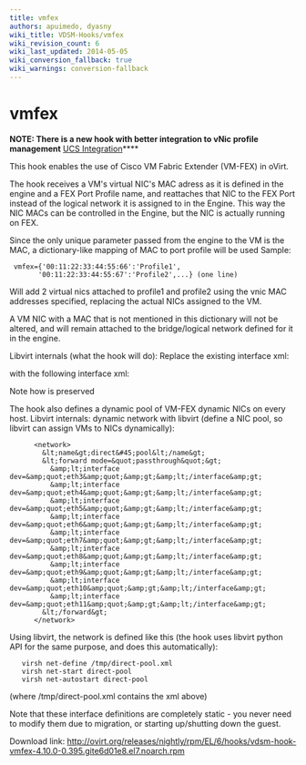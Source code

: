 ```yaml
---
title: vmfex
authors: apuimedo, dyasny
wiki_title: VDSM-Hooks/vmfex
wiki_revision_count: 6
wiki_last_updated: 2014-05-05
wiki_conversion_fallback: true
wiki_warnings: conversion-fallback
---
```


# vmfex

**NOTE: There is a new hook with better integration to vNic profile management** [UCS Integration](UCS%20Integration)****

This hook enables the use of Cisco VM Fabric Extender (VM-FEX) in oVirt.

The hook receives a VM's virtual NIC's MAC adress as it is defined in the engine and a FEX Port Profile name, and reattaches that NIC to the FEX Port instead of the logical network it is assigned to in the Engine. This way the NIC MACs can be controlled in the Engine, but the NIC is actually running on FEX.

Since the only unique parameter passed from the engine to the VM is the MAC, a dictionary-like mapping of MAC to port profile will be used Sample:

     vmfex={'00:11:22:33:44:55:66':'Profile1',
           '00:11:22:33:44:55:67':'Profile2',...} (one line)

Will add 2 virtual nics attached to profile1 and profile2 using the vnic MAC addresses specified, replacing the actual NICs assigned to the VM.

A VM NIC with a MAC that is not mentioned in this dictionary will not be altered, and will remain attached to the bridge/logical network defined for it in the engine.

Libvirt internals (what the hook will do): Replace the existing interface xml:

with the following interface xml:

Note how <mac></mac> is preserved

The hook also defines a dynamic pool of VM-FEX dynamic NICs on every host. Libvirt internals: dynamic network with libvirt (define a NIC pool, so libvirt can assign VMs to NICs dynamically):

          <network>
            &lt;name&gt;direct&#45;pool&lt;/name&gt;
            &lt;forward mode=&quot;passthrough&quot;&gt;
              &amp;lt;interface dev=&amp;quot;eth3&amp;quot;&amp;gt;&amp;lt;/interface&amp;gt;
              &amp;lt;interface dev=&amp;quot;eth4&amp;quot;&amp;gt;&amp;lt;/interface&amp;gt;
              &amp;lt;interface dev=&amp;quot;eth5&amp;quot;&amp;gt;&amp;lt;/interface&amp;gt;
              &amp;lt;interface dev=&amp;quot;eth6&amp;quot;&amp;gt;&amp;lt;/interface&amp;gt;
              &amp;lt;interface dev=&amp;quot;eth7&amp;quot;&amp;gt;&amp;lt;/interface&amp;gt;
              &amp;lt;interface dev=&amp;quot;eth8&amp;quot;&amp;gt;&amp;lt;/interface&amp;gt;
              &amp;lt;interface dev=&amp;quot;eth9&amp;quot;&amp;gt;&amp;lt;/interface&amp;gt;
              &amp;lt;interface dev=&amp;quot;eth10&amp;quot;&amp;gt;&amp;lt;/interface&amp;gt;
              &amp;lt;interface dev=&amp;quot;eth11&amp;quot;&amp;gt;&amp;lt;/interface&amp;gt;
            &lt;/forward&gt;
          </network>

Using libvirt, the network is defined like this (the hook uses libvirt python API for the same purpose, and does this automatically):

       virsh net-define /tmp/direct-pool.xml
       virsh net-start direct-pool
       virsh net-autostart direct-pool

(where /tmp/direct-pool.xml contains the xml above)

Note that these interface definitions are completely static - you never need to modify them due to migration, or starting up/shutting down the guest.

Download link: <http://ovirt.org/releases/nightly/rpm/EL/6/hooks/vdsm-hook-vmfex-4.10.0-0.395.gite6d01e8.el7.noarch.rpm>
